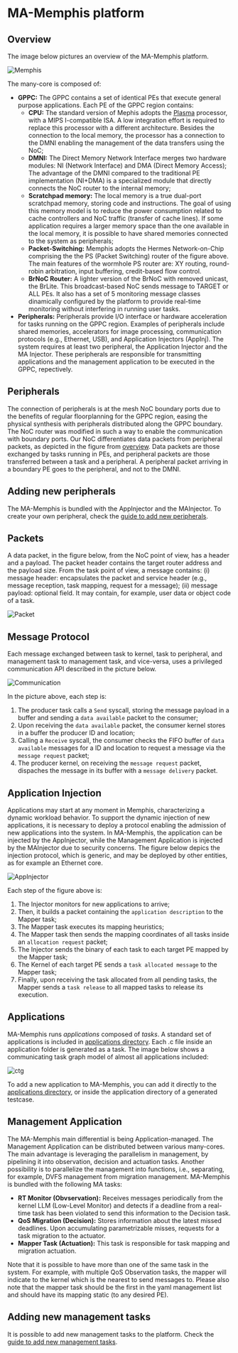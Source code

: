 # MA-Memphis platform

## Overview

The image below pictures an overview of the MA-Memphis platform.

![Memphis](fig/MA-Memphis.png)

The many-core is composed of:
* **GPPC:** The GPPC contains a set of identical PEs that execute general purpose applications. 
  Each PE of the GPPC region contains:
	* **CPU:** The standard version of Mephis adopts the [Plasma](https://opencores.org/projects/plasma) processor, with a MIPS I-compatible ISA. 
  	A low integration effort is required to replace this processor with a different architecture.
	Besides the connection to the local memory, the processor has a connection to the DMNI enabling the management of the data transfers using the NoC;
	* **DMNI:** The Direct Memory Network Interface merges two hardware modules: NI (Network Interface) and DMA (Direct Memory Access);
  	The advantage of the DMNI compared to the traditional PE implementation (NI+DMA) is a specialized module that directly connects the NoC router to the internal memory;
	* **Scratchpad memory:** The local memory is a true dual-port scratchpad memory, storing code and instructions.
  	The goal of using this memory model is to reduce the power consumption related to cache controllers and NoC traffic (transfer of cache lines).
	If some application requires a larger memory space than the one available in the local memory, it is possible to have shared memories connected to the system as peripherals;
	* **Packet-Switching:** Memphis adopts the Hermes Network-on-Chip comprising the the PS (Packet Switching) router of the figure above.
  	The main features of the wormhole PS router are: XY routing, round-robin arbitration, input buffering, credit-based flow control.
	* **BrNoC Router:** A lighter version of the BrNoC with removed unicast, the BrLite. This broadcast-based NoC sends message to TARGET or ALL PEs. It also has a set of 5 monitoring message classes dinamically configured by the platform to provide real-time monitoring without interfering in running user tasks. 
* **Peripherals:** Peripherals provide I/O interface or hardware acceleration for tasks running on the GPPC region. 
Examples of peripherals include shared memories, accelerators for image processing, communication protocols (e.g., Ethernet, USB), and Application Injectors (AppInj).
The system requires at least two peripheral, the Application Injector and the MA Injector.
These peripherals are responsible for transmitting applications and the management application to be executed in the GPPC, repectively.

## Peripherals

The connection of peripherals is at the mesh NoC boundary ports due to the benefits of regular  floorplanning for the GPPC region, easing the physical synthesis with peripherals distributed along the GPPC boundary. 
The NoC router was modified in such a way to enable the communication with boundary ports.
Our NoC differentiates data packets from peripheral packets, as depicted in the figure from [overview](#overview).
Data packets are those exchanged by tasks running in PEs, and peripheral packets are those transferred between a task and a peripheral.
A peripheral packet arriving in a boundary PE goes to the peripheral, and not to the DMNI.

## Adding new peripherals

The MA-Memphis is bundled with the AppInjector and the MAInjector.
To create your own peripheral, check the [guide to add new peripherals](AddPeripheral.md).

## Packets

A data packet, in the figure below, from the NoC point of view, has a header and a payload.
The packet header contains the target router address and the payload size.
From the task point of view, a message contains: (i) message header: encapsulates the packet and service header (e.g., message reception, task mapping, request for a message); (ii) message payload: optional field. 
It may contain, for example, user data or object code of a task.

![Packet](fig/packet.png)

## Message Protocol

Each message exchanged between task to kernel, task to peripheral, and management task to management task, and vice-versa, uses a privileged communication API described in the picture below.

![Communication](fig/communication.png)

In the picture above, each step is:

1. The producer task calls a `Send` syscall, storing the message payload in a buffer and sending a `data available` packet to the consumer;
2. Upon receiving the `data available` packet, the consumer kernel stores in a buffer the producer ID and location;
3. Calling a `Receive` syscall, the consumer checks the FIFO buffer of `data available` messages for a ID and location to request a message via the `message request` packet;
4. The producer kernel, on receiving the `message request` packet, dispaches the message in its buffer with a `message delivery` packet.

## Application Injection

Applications may start at any moment in Memphis, characterizing a dynamic workload behavior.
To support the dynamic injection of new applications, it is necessary to deploy a protocol enabling the admission of new applications into the system. 
In MA-Memphis, the application can be injected by the AppInjector, while the Management Application is injected by the MAInjector due to security concerns. 
The figure below depics the injection protocol, which is generic, and may be deployed by other entities, as for example an Ethernet core. 

![AppInjector](fig/AppInjector.png)

Each step of the figure above is:

1. The Injector monitors for new applications to arrive;
2. Then, it builds a packet containing the `application description` to the Mapper task;
3. The Mapper task executes its mapping heuristics;
4. The Mapper task then sends the mapping coordinates of all tasks inside an `allocation request` packet;
5. The Injector sends the binary of each task to each target PE mapped by the Mapper task;
6. The Kernel of each target PE sends a `task allocated message` to the Mapper task;
7. Finally, upon receiving the task allocated from all pending tasks, the Mapper sends a `task release` to all mapped tasks to release its execution.


## Applications

MA-Memphis runs _applications_ composed of _tasks_. 
A standard set of applications is included in [applications directory](/applications).
Each .c file inside an application folder is generated as a task.
The image below shows a communicating task graph model of almost all applications included:

![ctg](fig/ctg.png)

To add a new application to MA-Memphis, you can add it directly to the [applications directory](/applications), or inside the application directory of a generated testcase.


## Management Application

The MA-Memphis main differential is being Application-managed.
The Management Application can be distributed between various many-cores.
The main advantage is leveraging the parallelism in management, by pipelining it into observation, decision and actuation tasks.
Another possibility is to parallelize the management into functions, i.e., separating, for example, DVFS management from migration management.
MA-Memphis is bundled with the following MA tasks:

* **RT Monitor (Obvservation):** Receives messages periodically from the kernel LLM (Low-Level Monitor) and detects if a deadline from a real-time task has been violated to send this information to the Decision task.
* **QoS Migration (Decision):** Stores information about the latest missed deadlines.
Upon accumulating parametrizable misses, requests for a task migration to the actuator.
* **Mapper Task (Actuation):** This task is responsible for task mapping and migration actuation.

Note that it is possible to have more than one of the same task in the system.
For example, with multiple QoS Observation tasks, the mapper will indicate to the kernel which is the nearest to send messages to.
Please also note that the mapper task should be the first in the yaml management list and should have its mapping static (to any desired PE).

## Adding new management tasks

It is possible to add new management tasks to the platform.
Check the [guide to add new management tasks](AddManagement.md).
